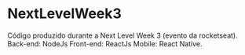 # NextLevelWeek3

Código produzido durante a Next Level Week 3 (evento da rocketseat).
Back-end: NodeJs
Front-end: ReactJs
Mobile: React Native.

